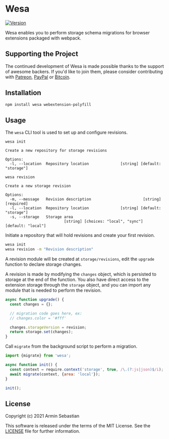 # Wesa

[![Version](https://img.shields.io/npm/v/wesa.svg?colorB=007EC6)](https://www.npmjs.com/package/wesa)

Wesa enables you to perform storage schema migrations
for browser extensions packaged with webpack.

## Supporting the Project

The continued development of Wesa is made possible
thanks to the support of awesome backers. If you'd like to join them,
please consider contributing with
[Patreon](https://armin.dev/go/patreon?pr=wesa&src=repo),
[PayPal](https://armin.dev/go/paypal?pr=wesa&src=repo) or
[Bitcoin](https://armin.dev/go/bitcoin?pr=wesa&src=repo).

## Installation

```sh
npm install wesa webextension-polyfill
```

## Usage

The `wesa` CLI tool is used to set up and configure revisions.

```
wesa init

Create a new repository for storage revisions

Options:
  -l, --location  Repository location              [string] [default: "storage"]
```

```
wesa revision

Create a new storage revision

Options:
  -m, --message   Revision description                       [string] [required]
  -l, --location  Repository location              [string] [default: "storage"]
  -s, --storage   Storage area
                          [string] [choices: "local", "sync"] [default: "local"]
```

Initiate a repository that will hold revisions and create your first revision.

```sh
wesa init
wesa revision -m "Revision description"
```

A revision module will be created at `storage/revisions`, edit the `upgrade`
function to declare storage changes.

A revision is made by modifying the `changes` object, which is persisted
to storage at the end of the function. You also have direct access
to the extension storage through the `storage` object, and you can
import any module that is needed to perform the revision.

```js
async function upgrade() {
  const changes = {};

  // migration code goes here, ex:
  // changes.color = '#fff'

  changes.storageVersion = revision;
  return storage.set(changes);
}
```

Call `migrate` from the background script to perform a migration.

```js
import {migrate} from 'wesa';

async function init() {
  const context = require.context('storage', true, /\.(?:js|json)$/i);
  await migrate(context, {area: 'local'});
}

init();
```

## License

Copyright (c) 2021 Armin Sebastian

This software is released under the terms of the MIT License.
See the [LICENSE](LICENSE) file for further information.
